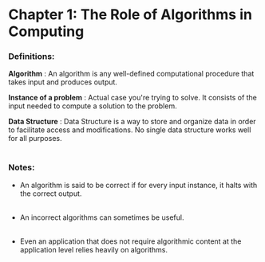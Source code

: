 # Chapter 1: The Role of Algorithms in Computing

### Definitions:

**Algorithm**
: An algorithm is any well-defined computational procedure that takes input and produces output.

**Instance of a problem**
: Actual case you're trying to solve.
It consists of the input needed to compute a solution to the problem.

**Data Structure**
: Data Structure is a way to store and organize data in order to facilitate access and modifications.
No single data structure works well for all purposes.</br></br>

### Notes:

- An algorithm is said to be correct if for every input instance, it halts with the correct output.</br></br>

- An incorrect algorithms can sometimes be useful.</br></br>

- Even an application that does not require algorithmic content at the application level relies heavily on algorithms.
